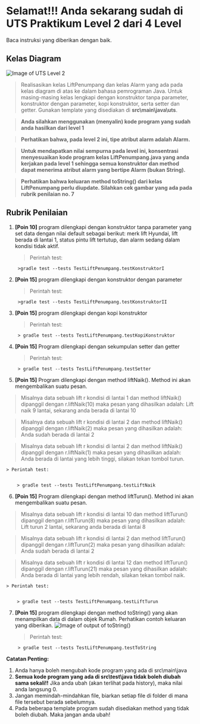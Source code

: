 # Selamat!!! Anda sekarang sudah di UTS Praktikum Level 2 dari 4 Level
Baca instruksi yang diberikan dengan baik.


## Kelas Diagram
![Image of UTS Level 2](http://api.puro.del.ac.id/v1/file/b8cc2b53b40cc2574b81341cef02a83c)
>Realisasikan kelas LiftPenumpang dan kelas Alarm yang ada pada kelas diagram di atas ke dalam bahasa pemrograman Java. Untuk masing-masing kelas lengkapi dengan konstruktor tanpa parameter, konstruktor dengan parameter, kopi konstruktor, serta setter dan getter. Gunakan template yang disediakan di 
**src\main\java\uts**.

>**Anda silahkan menggunakan (menyalin) kode program yang sudah anda hasilkan dari level 1**

>**Perhatikan bahwa, pada level 2 ini, tipe atribut alarm adalah Alarm.**

>**Untuk mendapatkan nilai sempurna pada level ini, konsentrasi menyesuaikan kode program kelas LiftPenumpang.java yang anda kerjakan pada level 1 sehingga semua konstruktor dan method dapat menerima atribut alarm yang bertipe Alarm (bukan String).**

>**Perhatikan bahwa keluaran method toString() dari kelas LiftPenumpang perlu diupdate. Silahkan cek gambar yang ada pada rubrik penilaian no. 7**


## Rubrik Penilaian 
1. **[Poin 10]** program dilengkapi dengan konstruktor tanpa parameter yang set data dengan nilai default sebagai berikut:
merk lift Hyundai, lift berada di lantai 1, status pintu lift tertutup, dan alarm sedang dalam kondisi tidak aktif.
	
	> Perintah test: 
	
	
		>gradle test --tests TestLiftPenumpang.testKonstruktorI

2. **[Poin 15]** program dilengkapi dengan konstruktor dengan parameter 

	
	> Perintah test: 
	
	
		>gradle test --tests TestLiftPenumpang.testKonstruktorII

3. **[Poin 15]** program dilengkapi dengan kopi konstruktor
	
	
	> Perintah test: 
	
	
		> gradle test --tests TestLiftPenumpang.testKopiKonstruktor

4. **[Poin 15]** Program dilengkapi dengan sekumpulan setter dan getter	
	
	> Perintah test: 
	
	
		> gradle test --tests TestLiftPenumpang.testSetter

5. **[Poin 15]** Program dilengkapi dengan method liftNaik(). Method ini akan mengembalikan suatu pesan.
> Misalnya data sebuah lift r kondisi di lantai 1 dan method liftNaik() dipanggil dengan r.liftNaik(10) maka pesan yang dihasilkan adalah: Lift naik 9 lantai, sekarang anda berada di lantai 10

> Misalnya data sebuah lift r kondisi di lantai 2 dan method liftNaik() dipanggil dengan r.liftNaik(2) maka pesan yang dihasilkan adalah: Anda sudah berada di lantai 2

> Misalnya data sebuah lift r kondisi di lantai 2 dan method liftNaik() dipanggil dengan r.liftNaik(1) maka pesan yang dihasilkan adalah: Anda berada di lantai yang lebih tinggi, silakan tekan tombol turun.

	
	> Perintah test: 
	
	
		> gradle test --tests TestLiftPenumpang.testLiftNaik

6. **[Poin 15]** Program dilengkapi dengan method liftTurun(). Method ini akan mengembalikan suatu pesan.
> Misalnya data sebuah lift r kondisi di lantai 10 dan method liftTurun() dipanggil dengan r.liftTurun(8) maka pesan yang dihasilkan adalah: Lift turun 2 lantai, sekarang anda  berada di lantai 8

> Misalnya data sebuah lift r kondisi di lantai 2 dan method liftTurun() dipanggil dengan r.liftTurun(2) maka pesan yang dihasilkan adalah: Anda sudah berada di lantai 2

> Misalnya data sebuah lift r kondisi di lantai 12 dan method liftTurun() dipanggil dengan r.liftTurun(21) maka pesan yang dihasilkan adalah: Anda berada di lantai yang lebih rendah, silakan tekan tombol naik.

	
	> Perintah test: 
	
	
		> gradle test --tests TestLiftPenumpang.testLiftTurun

7. **[Poin 15]** program dilengkapi dengan method toString() yang akan menampilkan data di dalam objek Rumah. Perhatikan contoh keluaran yang diberikan.
![Image of output of toString()](http://api.puro.del.ac.id/v1/file/8c9574b629ce4e7f5f72ad5a63efccbf)	
	
	> Perintah test: 
	
	
		> gradle test --tests TestLiftPenumpang.testToString

**Catatan Penting:**
1. Anda hanya boleh mengubah kode program yang ada di src\main\java
1. **Semua kode program yang ada di src\test\java  tidak boleh diubah sama sekali!!** Jika anda ubah (akan terlihat pada history), maka nilai anda langsung 0.
1. Jangan memindah-mindahkan file, biarkan setiap file di folder di mana file tersebut berada sebelumnya.
1. Pada beberapa template program sudah disediakan method yang tidak boleh diubah. Maka jangan anda ubah!

